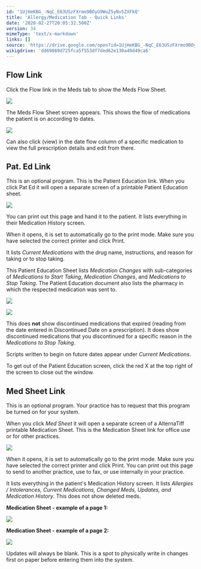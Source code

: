 ```yaml
---
id: '1UjHeKBG_-NqC_E63USzFXrmo9BOyG9WuZ5yNv5ZXFkQ'
title: 'Allergy/Medication Tab - Quick Links'
date: '2020-02-27T20:05:32.500Z'
version: 34
mimeType: 'text/x-markdown'
links: []
source: 'https://drive.google.com/open?id=1UjHeKBG_-NqC_E63USzFXrmo9BOyG9WuZ5yNv5ZXFkQ'
wikigdrive: 'dd69069d725fca5f553df7ded62e130a49d49ca6'
---
```

## Flow Link

Click the Flow link in the Meds tab to show the Meds Flow Sheet.

![](../allergy-medication-tab-quick-links.assets/b4ec488781ad17ecd95455860cf02b9f.png)

The Meds Flow Sheet screen appears. This shows the flow of medications the patient is on according to dates.

![](../allergy-medication-tab-quick-links.assets/65691d7198e0aedebf64c3008758b813.png)

Can also click (view) in the date flow column of a specific medication to view the full prescription details and edit from there.

## Pat. Ed Link

This is an optional program. This is the Patient Education link. When you click Pat Ed it will open a separate screen of a printable Patient Education sheet.

![](../allergy-medication-tab-quick-links.assets/ec4a016c72e077755bc4e2decac06277.png)

You can print out this page and hand it to the patient. It lists everything in their Medication History screen.

When it opens, it is set to automatically go to the print mode. Make sure you have selected the correct printer and click Print.

It lists *Current Medications* with the drug name, instructions, and reason for taking or to stop taking.

This Patient Education Sheet lists *Medication Changes* with sub-categories of *Medications to Start Taking*, *Medication Changes*, and *Medications to Stop Taking*. The Patient Education document also lists the pharmacy in which the respected medication was sent to.

![](../allergy-medication-tab-quick-links.assets/930efaac7f50f4f9c639e108f9b114d8.png)

![](../allergy-medication-tab-quick-links.assets/7bd710c5eb077c34ae9a6dd4d71e55c0.png)

This does **not** show discontinued medications that expired (reading from the date entered in Discontinued Date on a prescription). It does show discontinued medications that you discontinued for a specific reason in the *Medications to Stop Taking*.

Scripts written to begin on future dates appear under *Current Medications*.

To get out of the Patient Education screen, click the red X at the top right of the screen to close out the window.

## Med Sheet Link

This is an optional program. Your practice has to request that this program be turned on for your system.

When you click *Med Sheet* it will open a separate screen of a AlternaTiff printable Medication Sheet. This is the Medication Sheet link for office use or for other practices.

![](../allergy-medication-tab-quick-links.assets/ec4a016c72e077755bc4e2decac06277.png)

When it opens, it is set to automatically go to the print mode. Make sure you have selected the correct printer and click Print. You can print out this page to send to another practice, use to fax, or use internally in your practice.

It lists everything in the patient's Medication History screen. It lists *Allergies / Intolerances, Current Medications, Changed Meds, Updates, and Medication History*. This does not show deleted meds.

**Medication Sheet - example of a page 1:**

![](../allergy-medication-tab-quick-links.assets/7bd2ff9203fc1d00ffcbc4c046709abd.png)

**Medication Sheet - example of a page 2:**

![](../allergy-medication-tab-quick-links.assets/87534fa53ca867dde9e65212fc8a9e6d.png)

Updates will always be blank. This is a spot to physically write in changes first on paper before entering them into the system.
